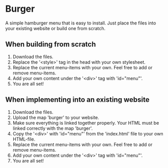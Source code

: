 # Burger
A simple hamburger menu that is easy to install. Just place the files into your existing website or build one from scratch.

When building from scratch
-

1. Download the files.
2. Replace the '&lt;style&gt;' tag in the head with your own stylesheet.
3. Replace the current menu-items with your own. Feel free to add or remove menu-items.
4. Add your own content under the '&lt;div&gt;' tag with 'id="menu"'.
5. You are all set!


When implementing into an existing website
-

1. Download the files.
2. Upload the map 'burger' to your website.
3. Make sure everything is linked together properly. Your HTML must be linked correctly with the map 'burger'.
4. Copy the '&lt;div&gt;' with 'id="menu"' from the 'index.html' file to your own HTML-file.
5. Replace the current menu-items with your own. Feel free to add or remove menu-items.
6. Add your own content under the '&lt;div&gt;' tag with 'id="menu"'.
7. You are all set!
